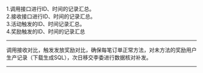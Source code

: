 1.调用接口进行ID、时间的记录汇总。  
2.接收接口进行ID、时间的记录汇总。  
3.活动触发的ID、时间记录汇总。  
4.奖励触发的ID、时间的记录汇总

---

调用接收对比，触发发放奖励对比，确保每笔订单正常方法，对未方法的奖励用户生产记录（下载生成SQL），次日移交李委进行数据核对补发。

---



